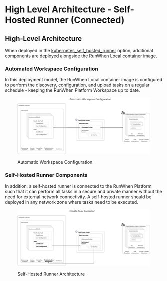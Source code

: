 # High Level Architecture - Self-Hosted Runner (Connected)

## High-Level Architecture

When deployed in the [kubernetes\_self\_hosted\_runner](../installation/kubernetes\_self\_hosted\_runner/ "mention") option, additional components are deployed alongside the RunWhen Local container image.&#x20;



### Automated Workspace Configuration

In this deployment model, the RunWhen Local container image is configured to perform the discovery, configuration, and upload tasks on a regular schedule - keeping the RunWhen Platform Workspace up to date.&#x20;

<figure><img src="../.gitbook/assets/PoC Flow Concepts-Automatic Workspace Configuration.drawio.png" alt=""><figcaption><p>Automatic Workspace Configuration</p></figcaption></figure>



### Self-Hosted Runner Components

In addition, a self-hosted runner is connected to the RunWhen Platform such that it can perform all tasks in a secure and private manner without the need for external network connectivity. A self-hosted runner should be deployed in any network zone where tasks need to be executed.&#x20;

<figure><img src="../.gitbook/assets/PoC Flow Concepts-Private Task Execution.drawio.png" alt=""><figcaption><p>Self-Hosted Runner Architecture</p></figcaption></figure>

